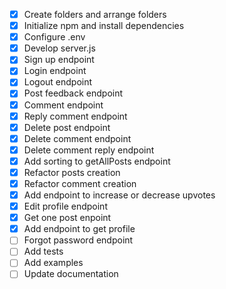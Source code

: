 - [x] Create folders and arrange folders
- [x] Initialize npm and install dependencies
- [x] Configure .env
- [x] Develop server.js
- [x] Sign up endpoint
- [x] Login endpoint
- [x] Logout endpoint
- [x] Post feedback endpoint
- [x] Comment endpoint
- [x] Reply comment endpoint
- [x] Delete post endpoint
- [x] Delete comment endpoint
- [x] Delete comment reply endpoint
- [x] Add sorting to getAllPosts endpoint
- [x] Refactor posts creation
- [x] Refactor comment creation
- [x] Add endpoint to increase or decrease upvotes
- [x] Edit profile endpoint
- [x] Get one post enpoint
- [x] Add endpoint to get profile
- [ ] Forgot password endpoint
- [ ] Add tests
- [ ] Add examples
- [ ] Update documentation